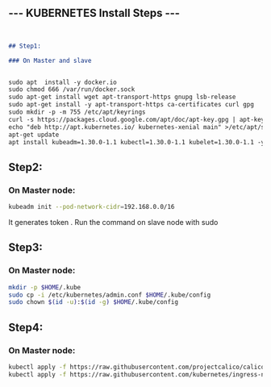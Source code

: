 ## --- KUBERNETES Install Steps ---
```markdown


## Step1:

### On Master and slave


sudo apt  install -y docker.io
sudo chmod 666 /var/run/docker.sock
sudo apt-get install wget apt-transport-https gnupg lsb-release
sudo apt-get install -y apt-transport-https ca-certificates curl gpg
sudo mkdir -p -m 755 /etc/apt/keyrings
curl -s https://packages.cloud.google.com/apt/doc/apt-key.gpg | apt-key add -
echo "deb http://apt.kubernetes.io/ kubernetes-xenial main" >/etc/apt/sources.list.d/kubernetes.list
apt-get update
apt install kubeadm=1.30.0-1.1 kubectl=1.30.0-1.1 kubelet=1.30.0-1.1 -y
```

## Step2:

### On Master node:

```bash
kubeadm init --pod-network-cidr=192.168.0.0/16
```
It generates token . Run the command on slave node with sudo
## Step3:

### On Master node:

```bash
mkdir -p $HOME/.kube
sudo cp -i /etc/kubernetes/admin.conf $HOME/.kube/config
sudo chown $(id -u):$(id -g) $HOME/.kube/config
```

## Step4:

### On Master node:

```bash
kubectl apply -f https://raw.githubusercontent.com/projectcalico/calico/v3.25.1/manifests/calico.yaml
kubectl apply -f https://raw.githubusercontent.com/kubernetes/ingress-nginx/controller-v0.49.0/deploy/static/provider/baremetal/deploy.yaml
```
